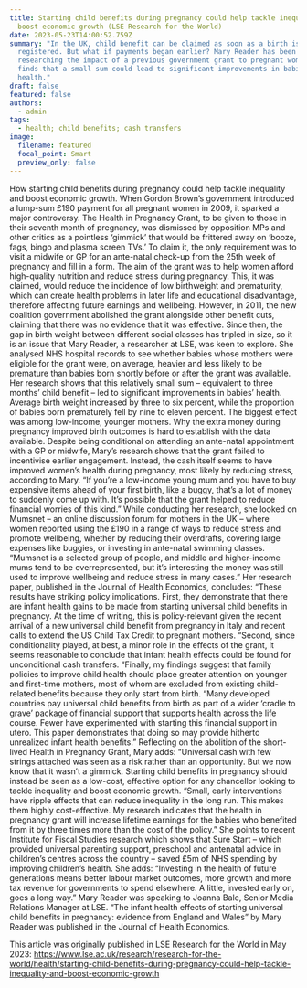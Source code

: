 ```yaml
---
title: Starting child benefits during pregnancy could help tackle inequality and
  boost economic growth (LSE Research for the World)
date: 2023-05-23T14:00:52.759Z
summary: "In the UK, child benefit can be claimed as soon as a birth is
  registered. But what if payments began earlier? Mary Reader has been
  researching the impact of a previous government grant to pregnant women. She
  finds that a small sum could lead to significant improvements in babies’
  health."
draft: false
featured: false
authors:
  - admin
tags:
  - health; child benefits; cash transfers
image:
  filename: featured
  focal_point: Smart
  preview_only: false
---
```


How starting child benefits during pregnancy could help tackle inequality and boost economic growth.
When Gordon Brown’s government introduced a lump-sum £190 payment for all pregnant women in 2009, it sparked a major controversy. The Health in Pregnancy Grant, to be given to those in their seventh month of pregnancy, was dismissed by opposition MPs and other critics as a pointless ‘gimmick’ that would be frittered away on ‘booze, fags, bingo and plasma screen TVs.’
To claim it, the only requirement was to visit a midwife or GP for an ante-natal check-up from the 25th week of pregnancy and fill in a form.
The aim of the grant was to help women afford high-quality nutrition and reduce stress during pregnancy. This, it was claimed, would reduce the incidence of low birthweight and prematurity, which can create health problems in later life and educational disadvantage, therefore affecting future earnings and wellbeing. However, in 2011, the new coalition government abolished the grant alongside other benefit cuts, claiming that there was no evidence that it was effective.
Since then, the gap in birth weight between different social classes has tripled in size, so it is an issue that Mary Reader, a researcher at LSE, was keen to explore. 
She analysed NHS hospital records to see whether babies whose mothers were eligible for the grant were, on average, heavier and less likely to be premature than babies born shortly before or after the grant was available. 
Her research shows that this relatively small sum – equivalent to three months’ child benefit – led to significant improvements in babies’ health. Average birth weight increased by three to six percent, while the proportion of babies born prematurely fell by nine to eleven percent. The biggest effect was among low-income, younger mothers. 
Why the extra money during pregnancy improved birth outcomes is hard to establish with the data available. Despite being conditional on attending an ante-natal appointment with a GP or midwife, Mary’s research shows that the grant failed to incentivise earlier engagement. Instead, the cash itself seems to have improved women’s health during pregnancy, most likely by reducing stress, according to Mary. 
“If you’re a low-income young mum and you have to buy expensive items ahead of your first birth, like a buggy, that’s a lot of money to suddenly come up with. It’s possible that the grant helped to reduce financial worries of this kind.”
While conducting her research, she looked on Mumsnet – an online discussion forum for mothers in the UK – where women reported using the £190 in a range of ways to reduce stress and promote wellbeing, whether by reducing their overdrafts, covering large expenses like buggies, or investing in ante-natal swimming classes.
“Mumsnet is a selected group of people, and middle and higher-income mums tend to be overrepresented, but it’s interesting the money was still used to improve wellbeing and reduce stress in many cases.”
Her research paper, published in the Journal of Health Economics, concludes: “These results have striking policy implications. First, they demonstrate that there are infant health gains to be made from starting universal child benefits in pregnancy. At the time of writing, this is policy-relevant given the recent arrival of a new universal child benefit from pregnancy in Italy and recent calls to extend the US Child Tax Credit to pregnant mothers. 
“Second, since conditionality played, at best, a minor role in the effects of the grant, it seems reasonable to conclude that infant health effects could be found for unconditional cash transfers. 
“Finally, my findings suggest that family policies to improve child health should place greater attention on younger and first-time mothers, most of whom are excluded from existing child-related benefits because they only start from birth.
“Many developed countries pay universal child benefits from birth as part of a wider ‘cradle to grave’ package of financial support that supports health across the life course. Fewer have experimented with starting this financial support in utero. This paper demonstrates that doing so may provide hitherto unrealized infant health benefits.”
Reflecting on the abolition of the short-lived Health in Pregnancy Grant, Mary adds: “Universal cash with few strings attached was seen as a risk rather than an opportunity. But we now know that it wasn’t a gimmick. Starting child benefits in pregnancy should instead be seen as a low-cost, effective option for any chancellor looking to tackle inequality and boost economic growth.
“Small, early interventions have ripple effects that can reduce inequality in the long run. This makes them highly cost-effective. My research indicates that the health in pregnancy grant will increase lifetime earnings for the babies who benefited from it by three times more than the cost of the policy.”
She points to recent Institute for Fiscal Studies research which shows that Sure Start – which provided universal parenting support, preschool and antenatal advice in children’s centres across the country – saved £5m of NHS spending by improving children’s health. 
She adds: “Investing in the health of future generations means better labour market outcomes, more growth and more tax revenue for governments to spend elsewhere. A little, invested early on, goes a long way.”
Mary Reader was speaking to Joanna Bale, Senior Media Relations Manager at LSE.
“The infant health effects of starting universal child benefits in pregnancy: evidence from England and Wales” by Mary Reader was published in the Journal of Health Economics.

This article was originally published in LSE Research for the World in May 2023: https://www.lse.ac.uk/research/research-for-the-world/health/starting-child-benefits-during-pregnancy-could-help-tackle-inequality-and-boost-economic-growth
